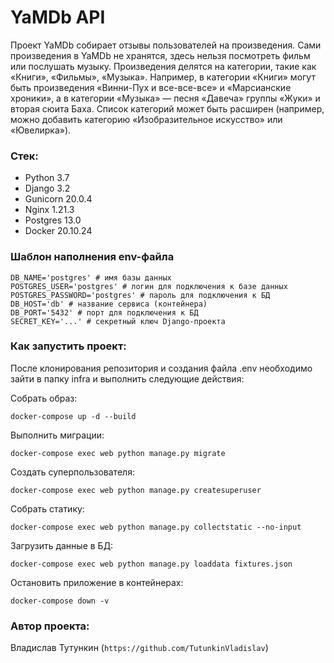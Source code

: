 # YaMDb API

Проект YaMDb собирает отзывы пользователей на произведения. Сами произведения в YaMDb не хранятся, здесь нельзя посмотреть фильм или послушать музыку.
Произведения делятся на категории, такие как «Книги», «Фильмы», «Музыка». Например, в категории «Книги» могут быть произведения «Винни-Пух и все-все-все» и «Марсианские хроники», а в категории «Музыка» — песня «Давеча» группы «Жуки» и вторая сюита Баха. Список категорий может быть расширен (например, можно добавить категорию «Изобразительное искусство» или «Ювелирка»). 

### Стек:
- Python 3.7
- Django 3.2
- Gunicorn 20.0.4
- Nginx 1.21.3
- Postgres 13.0
- Docker 20.10.24

### Шаблон наполнения env-файла
```
DB_NAME='postgres' # имя базы данных
POSTGRES_USER='postgres' # логин для подключения к базе данных
POSTGRES_PASSWORD='postgres' # пароль для подключения к БД
DB_HOST='db' # название сервиса (контейнера)
DB_PORT='5432' # порт для подключения к БД
SECRET_KEY='...' # секретный ключ Django-проекта
```

### Как запустить проект:

После клонирования репозитория и создания файла .env необходимо зайти в папку infra и выполнить следующие действия:

Собрать образ:
```
docker-compose up -d --build
```

Выполнить миграции:
```
docker-compose exec web python manage.py migrate
```

Создать суперпользователя:
```
docker-compose exec web python manage.py createsuperuser
```

Собрать статику:
```
docker-compose exec web python manage.py collectstatic --no-input
```

Загрузить данные в БД:
```
docker-compose exec web python manage.py loaddata fixtures.json
```

Остановить приложение в контейнерах:
```
docker-compose down -v
```

### Автор проекта:
Владислав Тутункин (`https://github.com/TutunkinVladislav`)
